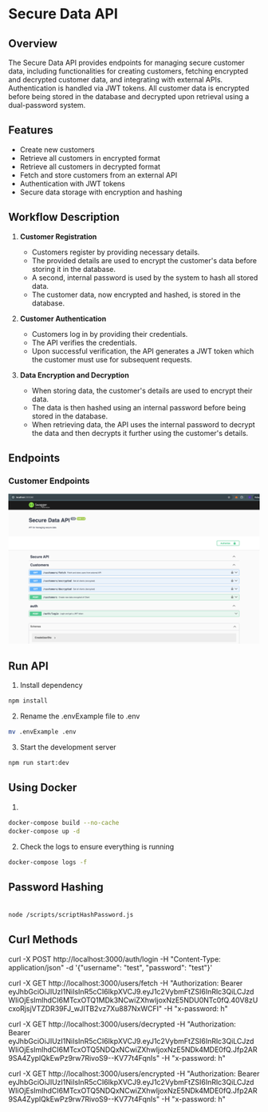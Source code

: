 # Secure Data API

## Overview

The Secure Data API provides endpoints for managing secure customer data, including functionalities for creating customers, fetching encrypted and decrypted customer data, and integrating with external APIs. Authentication is handled via JWT tokens. All customer data is encrypted before being stored in the database and decrypted upon retrieval using a dual-password system.

## Features

- Create new customers
- Retrieve all customers in encrypted format
- Retrieve all customers in decrypted format
- Fetch and store customers from an external API
- Authentication with JWT tokens
- Secure data storage with encryption and hashing

## Workflow Description

1. **Customer Registration**
    - Customers register by providing necessary details.
    - The provided details are used to encrypt the customer's data before storing it in the database.
    - A second, internal password is used by the system to hash all stored data.
    - The customer data, now encrypted and hashed, is stored in the database.

2. **Customer Authentication**
    - Customers log in by providing their credentials.
    - The API verifies the credentials.
    - Upon successful verification, the API generates a JWT token which the customer must use for subsequent requests.

3. **Data Encryption and Decryption**
    - When storing data, the customer's details are used to encrypt their data.
    - The data is then hashed using an internal password before being stored in the database.
    - When retrieving data, the API uses the internal password to decrypt the data and then decrypts it further using the customer's details.

## Endpoints

### Customer Endpoints
    
![alt text](/images/Swagger.png)


## Run API

1. Install dependency

```bash
npm install
```

2. Rename the .envExample file to .env
   
```bash 
mv .envExample .env
```
3. Start the development server
```bash 
npm run start:dev
```

## Using Docker

1. 
```bash
docker-compose build --no-cache
docker-compose up -d
```
2. Check the logs to ensure everything is running
   
```bash
docker-compose logs -f
```

## Password Hashing

```bash

node /scripts/scriptHashPassword.js

``` 

## Curl Methods

curl -X POST http://localhost:3000/auth/login -H "Content-Type: application/json" -d '{"username": "test", "password": "test"}'


curl -X GET http://localhost:3000/users/fetch -H "Authorization: Bearer eyJhbGciOiJIUzI1NiIsInR5cCI6IkpXVCJ9.eyJ1c2VybmFtZSI6InRlc3QiLCJzdWIiOjEsImlhdCI6MTcxOTQ1MDk3NCwiZXhwIjoxNzE5NDU0NTc0fQ.40V8zUcxoRjsjVTZDR39FJ_wJITB2vz7Xu887NxWCFI" -H "x-password: h"
                                                                                            
curl -X GET http://localhost:3000/users/decrypted -H "Authorization: Bearer eyJhbGciOiJIUzI1NiIsInR5cCI6IkpXVCJ9.eyJ1c2VybmFtZSI6InRlc3QiLCJzdWIiOjEsImlhdCI6MTcxOTQ5NDQxNCwiZXhwIjoxNzE5NDk4MDE0fQ.Jfp2AR9SA4ZyplQkEwPz9rw7RivoS9--KV77t4FqnIs" -H "x-password: h"


curl -X GET http://localhost:3000/users/encrypted -H "Authorization: Bearer eyJhbGciOiJIUzI1NiIsInR5cCI6IkpXVCJ9.eyJ1c2VybmFtZSI6InRlc3QiLCJzdWIiOjEsImlhdCI6MTcxOTQ5NDQxNCwiZXhwIjoxNzE5NDk4MDE0fQ.Jfp2AR9SA4ZyplQkEwPz9rw7RivoS9--KV77t4FqnIs" -H "x-password: h"



